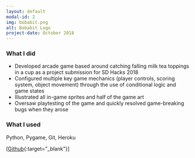 ```yaml
---
layout: default
modal-id: 2
img: bobabit.png
alt: Bobabit Logo
project-date: October 2018
---
```


### What I did
- Developed arcade game based around catching falling milk tea toppings in a cup as a project submission for SD Hacks 2018
- Configured multiple key game mechanics (player controls, scoring system, object movement) through the use of conditional logic and game states
- Illustrated all in-game sprites and half of the game art
- Oversaw playtesting of the game and quickly resolved game-breaking bugs when they arose

### What I used
Python, Pygame, Git, Heroku

[[Github](https://github.com/chanhenry54/Bobabit){:target="_blank"}]
